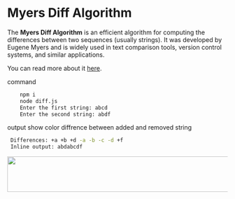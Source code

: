 # Myers Diff Algorithm

The **Myers Diff Algorithm** is an efficient algorithm for computing the differences between two sequences (usually strings).
It was developed by Eugene Myers and is widely used in text comparison tools, version control systems, and similar applications.

You can read more about it [here](https://blog.jcoglan.com/2017/02/12/the-myers-diff-algorithm-part-1/).

command

``` bash
    npm i
    node diff.js 
    Enter the first string: abcd
    Enter the second string: abdf
```

output show color diffrence between added and removed string
   ```bash
    Differences: +a +b +d -a -b -c -d +f
    Inline output: abdabcdf
   ```
<img src="https://github.com/mridul037/myers-diff-algo/blob/main/img.png" width="648" height="81"/>


